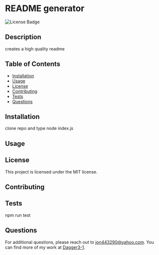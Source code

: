 # README generator

![License Badge](https://img.shields.io/badge/license-MIT-blue.svg)

## Description
creates a high quality readme

## Table of Contents
- [Installation](#installation)
- [Usage](#usage)
- [License](#license)
- [Contributing](#contributing)
- [Tests](#tests)
- [Questions](#questions)

## Installation
clone repo and type node index.js

## Usage


## License
This project is licensed under the MIT license.

## Contributing


## Tests
npm run test

## Questions
For additional questions, please reach out to jon443290@yahoo.com. You can find more of my work at [Dagger3-1](https://github.com/Dagger3-1).
